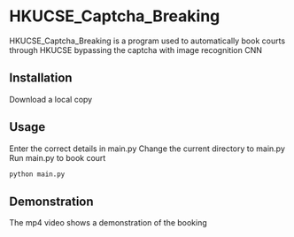 # HKUCSE_Captcha_Breaking

HKUCSE_Captcha_Breaking is a program used to automatically book courts through HKUCSE bypassing the captcha with image recognition CNN

## Installation

Download a local copy

## Usage

Enter the correct details in main.py
Change the current directory to main.py
Run main.py to book court
```bash
python main.py
```

## Demonstration

The mp4 video shows a demonstration of the booking
